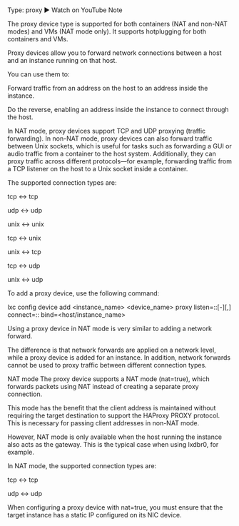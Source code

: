 # **[](https://documentation.ubuntu.com/lxd/stable-5.21/reference/devices_proxy/#devices-proxy)**

Type: proxy
▶
Watch on YouTube
Note

The proxy device type is supported for both containers (NAT and non-NAT modes) and VMs (NAT mode only). It supports hotplugging for both containers and VMs.

Proxy devices allow you to forward network connections between a host and an instance running on that host.

You can use them to:

Forward traffic from an address on the host to an address inside the instance.

Do the reverse, enabling an address inside the instance to connect through the host.

In NAT mode, proxy devices support TCP and UDP proxying (traffic forwarding). In non-NAT mode, proxy devices can also forward traffic between Unix sockets, which is useful for tasks such as forwarding a GUI or audio traffic from a container to the host system. Additionally, they can proxy traffic across different protocols—for example, forwarding traffic from a TCP listener on the host to a Unix socket inside a container.

The supported connection types are:

tcp <-> tcp

udp <-> udp

unix <-> unix

tcp <-> unix

unix <-> tcp

tcp <-> udp

unix <-> udp

To add a proxy device, use the following command:

lxc config device add <instance_name> <device_name> proxy listen=<type>:<addr>:<port>[-<port>][,<port>] connect=<type>:<addr>:<port> bind=<host/instance_name>

Using a proxy device in NAT mode is very similar to adding a network forward.

The difference is that network forwards are applied on a network level, while a proxy device is added for an instance. In addition, network forwards cannot be used to proxy traffic between different connection types.

NAT mode
The proxy device supports a NAT mode (nat=true), which forwards packets using NAT instead of creating a separate proxy connection.

This mode has the benefit that the client address is maintained without requiring the target destination to support the HAProxy PROXY protocol. This is necessary for passing client addresses in non-NAT mode.

However, NAT mode is only available when the host running the instance also acts as the gateway. This is the typical case when using lxdbr0, for example.

In NAT mode, the supported connection types are:

tcp <-> tcp

udp <-> udp

When configuring a proxy device with nat=true, you must ensure that the target instance has a static IP configured on its NIC device.
